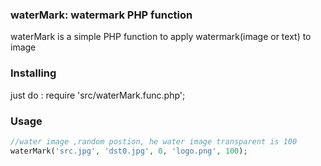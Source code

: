 ### waterMark:  watermark PHP function
waterMark is a simple PHP function to apply watermark(image or text) to image
### Installing
just do : require 'src/waterMark.func.php';
### Usage
```php
//water image ,random postion, he water image transparent is 100
waterMark('src.jpg', 'dst0.jpg', 0, 'logo.png', 100);

```